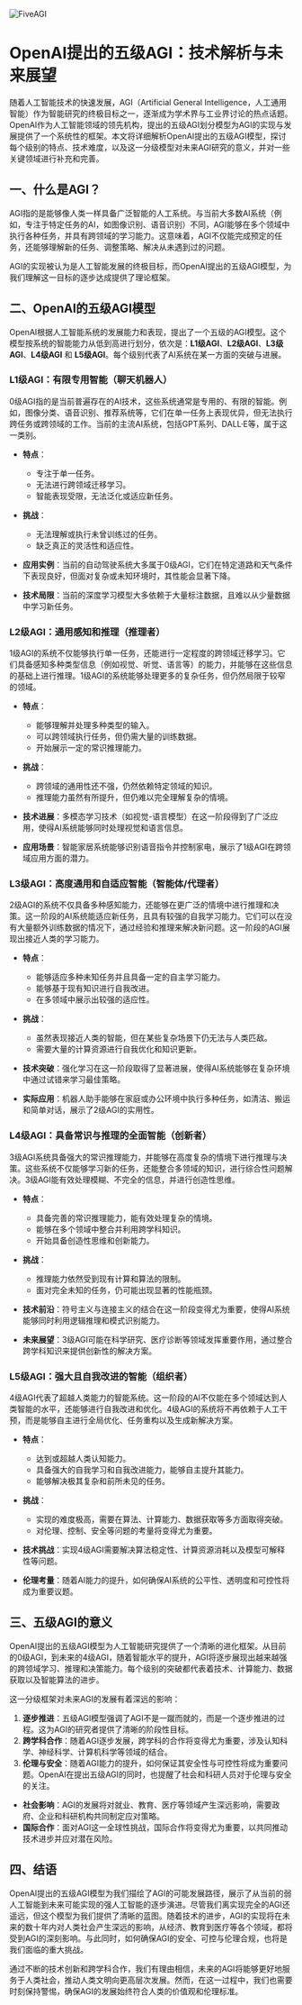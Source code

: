 ![FiveAGI](BigModel/FiveAGI/FiveAGI.png)
# OpenAI提出的五级AGI：技术解析与未来展望

随着人工智能技术的快速发展，AGI（Artificial General Intelligence，人工通用智能）作为智能研究的终极目标之一，逐渐成为学术界与工业界讨论的热点话题。OpenAI作为人工智能领域的领先机构，提出的五级AGI划分模型为AGI的实现与发展提供了一个系统性的框架。本文将详细解析OpenAI提出的五级AGI模型，探讨每个级别的特点、技术难度，以及这一分级模型对未来AGI研究的意义，并对一些关键领域进行补充和完善。

## 一、什么是AGI？

AGI指的是能够像人类一样具备广泛智能的人工系统。与当前大多数AI系统（例如，专注于特定任务的AI，如图像识别、语音识别）不同，AGI能够在多个领域中执行各种任务，并具有跨领域的学习能力。这意味着，AGI不仅能完成预定的任务，还能够理解新的任务、调整策略、解决从未遇到过的问题。

AGI的实现被认为是人工智能发展的终极目标，而OpenAI提出的五级AGI模型，为我们理解这一目标的逐步达成提供了理论框架。

## 二、OpenAI的五级AGI模型

OpenAI根据人工智能系统的发展能力和表现，提出了一个五级的AGI模型。这个模型按系统的智能能力从低到高进行划分，依次是：**L1级AGI**、**L2级AGI**、**L3级AGI**、**L4级AGI** 和 **L5级AGI**。每个级别代表了AI系统在某一方面的突破与进展。

### L1级AGI：有限专用智能（聊天机器人）

0级AGI指的是当前普遍存在的AI技术，这些系统通常是专用的、有限的智能。例如，图像分类、语音识别、推荐系统等，它们在单一任务上表现优异，但无法执行跨任务或跨领域的工作。当前的主流AI系统，包括GPT系列、DALL·E等，属于这一类别。

- **特点**：
  - 专注于单一任务。
  - 无法进行跨领域迁移学习。
  - 智能表现受限，无法泛化或适应新任务。

- **挑战**：
  - 无法理解或执行未曾训练过的任务。
  - 缺乏真正的灵活性和适应性。

- **应用实例**：当前的自动驾驶系统大多属于0级AGI，它们在特定道路和天气条件下表现良好，但面对复杂或未知环境时，其性能会显著下降。

- **技术局限**：当前的深度学习模型大多依赖于大量标注数据，且难以从少量数据中学习新任务。

### L2级AGI：通用感知和推理（推理者）

1级AGI的系统不仅能够执行单一任务，还能进行一定程度的跨领域迁移学习。它们具备感知多种类型信息（例如视觉、听觉、语言等）的能力，并能够在这些信息的基础上进行推理。1级AGI的系统能够处理更多的复杂任务，但仍然局限于较窄的领域。

- **特点**：
  - 能够理解并处理多种类型的输入。
  - 可以跨领域执行任务，但仍需大量的训练数据。
  - 开始展示一定的常识推理能力。

- **挑战**：
  - 跨领域的通用性还不强，仍然依赖特定领域的知识。
  - 推理能力虽然有所提升，但仍难以完全理解复杂的情境。

- **技术进展**：多模态学习技术（如视觉-语言模型）在这一阶段得到了广泛应用，使得AI系统能够同时处理视觉和语言信息。

- **应用场景**：智能家居系统能够识别语音指令并控制家电，展示了1级AGI在跨领域应用方面的潜力。

### L3级AGI：高度通用和自适应智能（智能体/代理者）

2级AGI的系统不仅具备多种感知能力，还能够在更广泛的情境中进行推理和决策。这一阶段的AI系统能适应新任务，且具有较强的自我学习能力。它们可以在没有大量额外训练数据的情况下，通过经验和推理来解决新问题。这一阶段的AGI展现出接近人类的学习能力。

- **特点**：
  - 能够适应多种未知任务并且具备一定的自主学习能力。
  - 能够基于现有知识进行自我改进。
  - 在多领域中展示出较强的适应性。

- **挑战**：
  - 虽然表现接近人类的智能，但在某些复杂场景下仍无法与人类匹敌。
  - 需要大量的计算资源进行自我优化和知识更新。

- **技术突破**：强化学习在这一阶段取得了显著进展，使得AI系统能够在复杂环境中通过试错来学习最佳策略。

- **实际应用**：机器人助手能够在家庭或办公环境中执行多种任务，如清洁、搬运和简单对话，展示了2级AGI的实用性。

### L4级AGI：具备常识与推理的全面智能（创新者）

3级AGI系统具备强大的常识推理能力，并能够在高度复杂的情境下进行推理与决策。这些系统不仅能够学习新的任务，还能整合多领域的知识，进行综合性问题解决。3级AGI能有效处理模糊、不完全的信息，并进行创造性思维。

- **特点**：
  - 具备完善的常识推理能力，能有效处理复杂的情境。
  - 能够在多个领域中整合并利用跨学科知识。
  - 开始具备创造性思维和创新能力。

- **挑战**：
  - 推理能力依然受到现有计算和算法的限制。
  - 面对完全未知的任务，仍可能出现显著的性能瓶颈。

- **技术前沿**：符号主义与连接主义的结合在这一阶段变得尤为重要，使得AI系统能够同时利用逻辑推理和模式识别能力。

- **未来展望**：3级AGI可能在科学研究、医疗诊断等领域发挥重要作用，通过整合跨学科知识来提供创新性的解决方案。

### L5级AGI：强大且自我改进的智能（组织者）

4级AGI代表了超越人类能力的智能系统。这一阶段的AI不仅能在多个领域达到人类智能的水平，还能够进行自我改进和优化。4级AGI的系统将不再依赖于人工干预，而是能够自主进行全局优化、任务重构以及生成新解决方案。

- **特点**：
  - 达到或超越人类认知能力。
  - 具备强大的自我学习和自我改进能力，能够自主提升其能力。
  - 能够解决极其复杂和前所未见的任务。

- **挑战**：
  - 实现的难度极高，需要在算法、计算能力、数据获取等多方面取得突破。
  - 对伦理、控制、安全等问题的考量将变得尤为重要。

- **技术挑战**：实现4级AGI需要解决算法稳定性、计算资源消耗以及模型可解释性等问题。

- **伦理考量**：随着AI能力的提升，如何确保AI系统的公平性、透明度和可控性将成为重要议题。

## 三、五级AGI的意义

OpenAI提出的五级AGI模型为人工智能研究提供了一个清晰的进化框架。从目前的0级AGI，到未来的4级AGI，随着智能水平的提升，AGI将逐步展现出越来越强的跨领域学习、推理和决策能力。每个级别的突破都代表着技术、计算能力、数据获取以及智能算法的进步。

这一分级框架对未来AGI的发展有着深远的影响：

1. **逐步推进**：五级AGI模型强调了AGI不是一蹴而就的，而是一个逐步推进的过程。这为AGI的研究者提供了清晰的阶段性目标。
2. **跨学科合作**：随着AGI逐步发展，跨学科的合作将变得尤为重要，涉及认知科学、神经科学、计算机科学等领域的结合。
3. **伦理与安全**：随着AGI能力的提升，如何保证其安全性与可控性将成为重要问题。OpenAI在提出五级AGI的同时，也提醒了社会和科研人员对于伦理与安全的关注。

- **社会影响**：AGI的发展将对就业、教育、医疗等领域产生深远影响，需要政府、企业和科研机构共同制定应对策略。
- **国际合作**：面对AGI这一全球性挑战，国际合作将变得尤为重要，以共同推动技术进步并应对潜在风险。

## 四、结语

OpenAI提出的五级AGI模型为我们描绘了AGI的可能发展路径，展示了从当前的弱人工智能到未来可能实现的强人工智能的逐步演进。尽管我们离实现完全的AGI还遥远，但这个模型为我们提供了清晰的蓝图。随着技术的进步，AGI的实现将在未来的数十年内对人类社会产生深远的影响，从经济、教育到医疗等各个领域，都将受到AGI的深刻影响。与此同时，如何确保AGI的安全、可控与伦理合规，也将是我们面临的重大挑战。

通过不断的技术创新和跨学科合作，我们有理由相信，未来的AGI将能够更好地服务于人类社会，推动人类文明向更高层次发展。然而，在这一过程中，我们也需要时刻保持警惕，确保AGI的发展始终符合人类的价值观和伦理标准。

